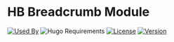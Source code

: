 # HB Breadcrumb Module

[![Used By](https://img.shields.io/badge/dynamic/json?color=success&label=used+by&query=repositories_humanize&logo=hugo&style=flat-square&url=https://api.razonyang.com/v1/github/dependents/razonyang/hb-breadcrumb)](https://github.com/razonyang/hb-breadcrumb/network/dependents)
![Hugo Requirements](https://img.shields.io/badge/dynamic/json?color=important&label=requirements&query=requirements&logo=hugo&style=flat-square&url=https://api.razonyang.com/v1/hugo/modules/github.com/razonyang/hb-breadcrumb)
[![License](https://img.shields.io/github/license/razonyang/hb-breadcrumb?style=flat-square)](https://github.com/razonyang/hb-breadcrumb/blob/main/LICENSE)
[![Version](https://img.shields.io/github/v/tag/razonyang/hb-breadcrumb?label=version&style=flat-square)](https://github.com/razonyang/hb-breadcrumb/tags)
